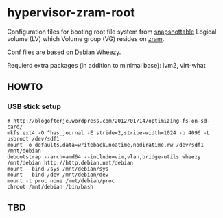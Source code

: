 hypervisor-zram-root
====================

Configuration files for booting root file system from [snapshottable] Logical volume (LV)
which Volume group (VG) resides on [zram].

Conf files are based on Debian Wheezy.

Requierd extra packages (in addition to minimal base): lvm2, virt-what

HOWTO
-----

### USB stick setup

```
# http://blogofterje.wordpress.com/2012/01/14/optimizing-fs-on-sd-card/
mkfs.ext4 -O ^has_journal -E stride=2,stripe-width=1024 -b 4096 -L usbroot /dev/sdf1
mount -o defaults,data=writeback,noatime,nodiratime,rw /dev/sdf1 /mnt/debian
debootstrap --arch=amd64 --include=vim,vlan,bridge-utils wheezy /mnt/debian http://http.debian.net/debian
mount --bind /sys /mnt/debian/sys
mount --bind /dev /mnt/debian/dev
mount -t proc none /mnt/debian/proc
chroot /mnt/debian /bin/bash
```
TBD
---

[zram]:https://www.kernel.org/doc/Documentation/blockdev/zram.txt
[Snapshottable]:https://www.kernel.org/doc/Documentation/device-mapper/snapshot.txt

